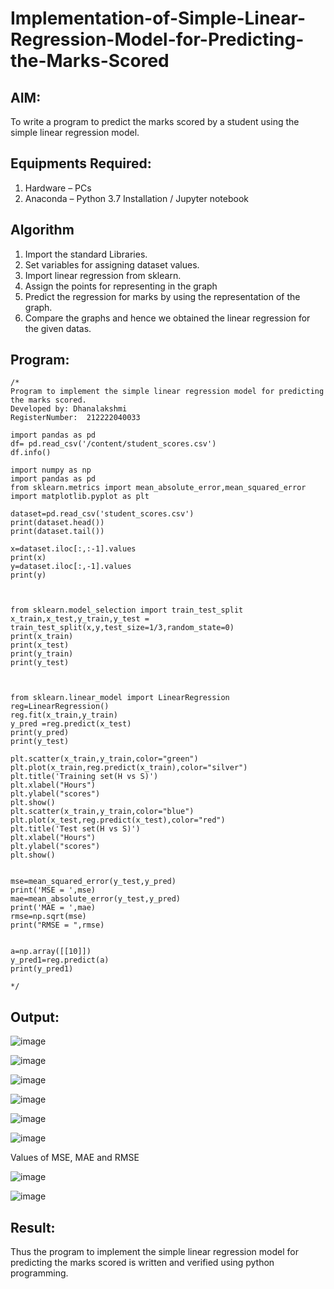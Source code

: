 # Implementation-of-Simple-Linear-Regression-Model-for-Predicting-the-Marks-Scored

## AIM:
To write a program to predict the marks scored by a student using the simple linear regression model.

## Equipments Required:
1. Hardware – PCs
2. Anaconda – Python 3.7 Installation / Jupyter notebook

## Algorithm
1. Import the standard Libraries.
2. Set variables for assigning dataset values.
3. Import linear regression from sklearn.
4. Assign the points for representing in the graph
5. Predict the regression for marks by using the representation of the graph.
6. Compare the graphs and hence we obtained the linear regression for the given datas.

## Program:
```
/*
Program to implement the simple linear regression model for predicting the marks scored.
Developed by: Dhanalakshmi
RegisterNumber:  212222040033

import pandas as pd
df= pd.read_csv('/content/student_scores.csv')
df.info()

import numpy as np
import pandas as pd
from sklearn.metrics import mean_absolute_error,mean_squared_error
import matplotlib.pyplot as plt

dataset=pd.read_csv('student_scores.csv')
print(dataset.head())
print(dataset.tail())

x=dataset.iloc[:,:-1].values
print(x)
y=dataset.iloc[:,-1].values
print(y)



from sklearn.model_selection import train_test_split
x_train,x_test,y_train,y_test = train_test_split(x,y,test_size=1/3,random_state=0)
print(x_train)
print(x_test)
print(y_train)
print(y_test)



from sklearn.linear_model import LinearRegression
reg=LinearRegression()
reg.fit(x_train,y_train)
y_pred =reg.predict(x_test)
print(y_pred)
print(y_test)

plt.scatter(x_train,y_train,color="green")
plt.plot(x_train,reg.predict(x_train),color="silver")
plt.title('Training set(H vs S)')
plt.xlabel("Hours")
plt.ylabel("scores")
plt.show()
plt.scatter(x_train,y_train,color="blue")
plt.plot(x_test,reg.predict(x_test),color="red")
plt.title('Test set(H vs S)')
plt.xlabel("Hours")
plt.ylabel("scores")
plt.show()


mse=mean_squared_error(y_test,y_pred)
print('MSE = ',mse)
mae=mean_absolute_error(y_test,y_pred)
print('MAE = ',mae)
rmse=np.sqrt(mse)
print("RMSE = ",rmse)


a=np.array([[10]])
y_pred1=reg.predict(a)
print(y_pred1)

*/
```

## Output:

![image](https://github.com/DhanalakshmiCSE/Implementation-of-Simple-Linear-Regression-Model-for-Predicting-the-Marks-Scored/assets/119477832/78e290ae-6aa6-4cd3-83b3-892aa9922bc0)

![image](https://github.com/DhanalakshmiCSE/Implementation-of-Simple-Linear-Regression-Model-for-Predicting-the-Marks-Scored/assets/119477832/dae34db1-36e8-4b02-a09b-a26992db73ea)

![image](https://github.com/DhanalakshmiCSE/Implementation-of-Simple-Linear-Regression-Model-for-Predicting-the-Marks-Scored/assets/119477832/ad576082-0aec-4a2d-92ef-909f44549315)

![image](https://github.com/DhanalakshmiCSE/Implementation-of-Simple-Linear-Regression-Model-for-Predicting-the-Marks-Scored/assets/119477832/7a3d444b-3400-446a-9182-b4594afa2679)

![image](https://github.com/DhanalakshmiCSE/Implementation-of-Simple-Linear-Regression-Model-for-Predicting-the-Marks-Scored/assets/119477832/6522149c-1337-464f-81c9-9cf72f338e5f)

![image](https://github.com/DhanalakshmiCSE/Implementation-of-Simple-Linear-Regression-Model-for-Predicting-the-Marks-Scored/assets/119477832/57ab15d8-15c3-4e89-a0a8-4d2114573a76)

Values of MSE, MAE and RMSE

![image](https://github.com/DhanalakshmiCSE/Implementation-of-Simple-Linear-Regression-Model-for-Predicting-the-Marks-Scored/assets/119477832/6e2dd2dc-a79d-4f33-985b-538d33868a38)

![image](https://github.com/DhanalakshmiCSE/Implementation-of-Simple-Linear-Regression-Model-for-Predicting-the-Marks-Scored/assets/119477832/523f033a-92ae-4cc0-afee-1d5dd26569be)

## Result:
Thus the program to implement the simple linear regression model for predicting the marks scored is written and verified using python programming.

